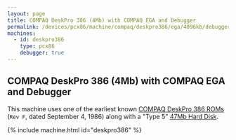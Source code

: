 ```yaml
---
layout: page
title: COMPAQ DeskPro 386 (4Mb) with COMPAQ EGA and Debugger
permalink: /devices/pcx86/machine/compaq/deskpro386/ega/4096kb/debugger/
machines:
  - id: deskpro386
    type: pcx86
    debugger: true
---
```


COMPAQ DeskPro 386 (4Mb) with COMPAQ EGA and Debugger
-----------------------------------------------------

This machine uses one of the earliest known [COMPAQ DeskPro 386 ROMs](/devices/pcx86/rom/compaq/deskpro386/)
(`Rev F`, dated September 4, 1986) along with a "Type 5" [47Mb Hard Disk](/disks/pcx86/fixed/47mb/).

{% include machine.html id="deskpro386" %}
